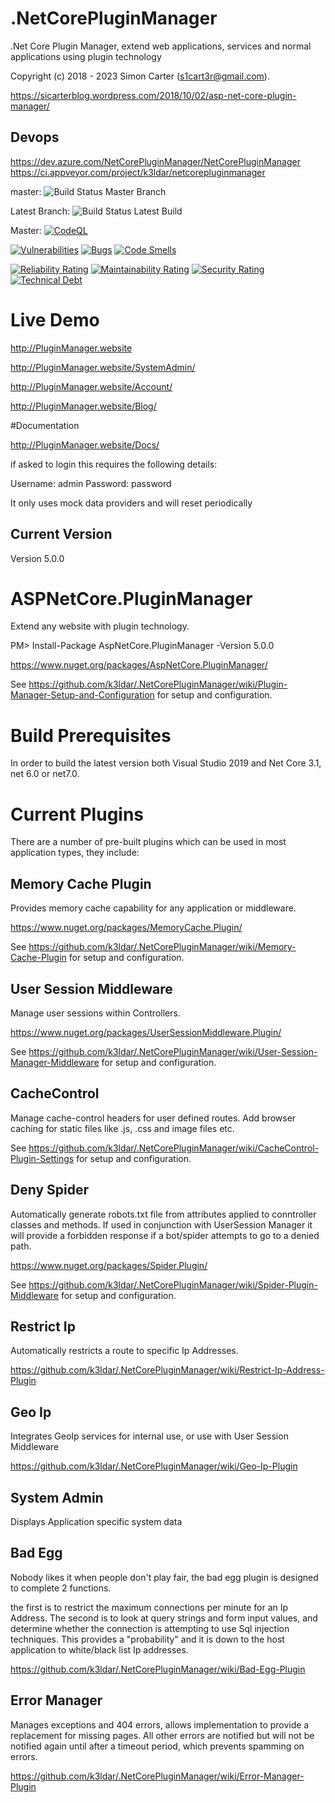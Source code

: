 # .NetCorePluginManager
.Net Core Plugin Manager, extend web applications, services and normal applications using plugin technology

Copyright (c) 2018 - 2023 Simon Carter (s1cart3r@gmail.com).

https://sicarterblog.wordpress.com/2018/10/02/asp-net-core-plugin-manager/

## Devops
https://dev.azure.com/NetCorePluginManager/NetCorePluginManager
https://ci.appveyor.com/project/k3ldar/netcorepluginmanager

master: ![Build Status Master Branch](https://ci.appveyor.com/api/projects/status/o2ievlf7vrs2rn0x/branch/master?svg=true)

Latest Branch: ![Build Status Latest Build](https://ci.appveyor.com/api/projects/status/o2ievlf7vrs2rn0x?svg=true)

Master: [![CodeQL](https://github.com/k3ldar/.NetCorePluginManager/actions/workflows/codeql-analysis.yml/badge.svg?branch=master)](https://github.com/k3ldar/.NetCorePluginManager/actions/workflows/codeql-analysis.yml)

[![Vulnerabilities](https://sonarcloud.io/api/project_badges/measure?project=k3ldar_.NetCorePluginManager&metric=vulnerabilities)](https://sonarcloud.io/summary/overall?id=k3ldar_.NetCorePluginManager) [![Bugs](https://sonarcloud.io/api/project_badges/measure?project=k3ldar_.NetCorePluginManager&metric=bugs)](https://sonarcloud.io/summary/overalloverall?id=k3ldar_.NetCorePluginManager) [![Code Smells](https://sonarcloud.io/api/project_badges/measure?project=k3ldar_.NetCorePluginManager&metric=code_smells)](https://sonarcloud.io/summary/overall?id=k3ldar_.NetCorePluginManager) 

[![Reliability Rating](https://sonarcloud.io/api/project_badges/measure?project=k3ldar_.NetCorePluginManager&metric=reliability_rating)](https://sonarcloud.io/summary/overall?id=k3ldar_.NetCorePluginManager) [![Maintainability Rating](https://sonarcloud.io/api/project_badges/measure?project=k3ldar_.NetCorePluginManager&metric=sqale_rating)](https://sonarcloud.io/summary/overall?id=k3ldar_.NetCorePluginManager) [![Security Rating](https://sonarcloud.io/api/project_badges/measure?project=k3ldar_.NetCorePluginManager&metric=security_rating)](https://sonarcloud.io/summary/overall?id=k3ldar_.NetCorePluginManager) [![Technical Debt](https://sonarcloud.io/api/project_badges/measure?project=k3ldar_.NetCorePluginManager&metric=sqale_index)](https://sonarcloud.io/summary/overall?id=k3ldar_.NetCorePluginManager)

# Live Demo
http://PluginManager.website

http://PluginManager.website/SystemAdmin/

http://PluginManager.website/Account/

http://PluginManager.website/Blog/

#Documentation

http://PluginManager.website/Docs/

if asked to login this requires the following details:

Username: admin
Password: password

It only uses mock data providers and will reset periodically

## Current Version
Version 5.0.0


# ASPNetCore.PluginManager
Extend any website with plugin technology.

PM> Install-Package AspNetCore.PluginManager -Version 5.0.0

https://www.nuget.org/packages/AspNetCore.PluginManager/

See https://github.com/k3ldar/.NetCorePluginManager/wiki/Plugin-Manager-Setup-and-Configuration for setup and configuration.

# Build Prerequisites
In order to build the latest version both Visual Studio 2019 and Net Core 3.1, net 6.0 or net7.0.

# Current Plugins
There are a number of pre-built plugins which can be used in most application types, they include:

## Memory Cache Plugin
Provides memory cache capability for any application or middleware.

https://www.nuget.org/packages/MemoryCache.Plugin/

See https://github.com/k3ldar/.NetCorePluginManager/wiki/Memory-Cache-Plugin for setup and configuration.

## User Session Middleware
Manage user sessions within Controllers.

https://www.nuget.org/packages/UserSessionMiddleware.Plugin/

See https://github.com/k3ldar/.NetCorePluginManager/wiki/User-Session-Manager-Middleware for setup and configuration.

## CacheControl
Manage cache-control headers for user defined routes.  Add browser caching for static files like .js, .css and image files etc.

See https://github.com/k3ldar/.NetCorePluginManager/wiki/CacheControl-Plugin-Settings for setup and configuration.

## Deny Spider
Automatically generate robots.txt file from attributes applied to conntroller classes and methods.  If used in conjunction with UserSession Manager it will provide a forbidden response if a bot/spider attempts to go to a denied path.

https://www.nuget.org/packages/Spider.Plugin/

See https://github.com/k3ldar/.NetCorePluginManager/wiki/Spider-Plugin-Middleware for setup and configuration.

## Restrict Ip
Automatically restricts a route to specific Ip Addresses.

https://github.com/k3ldar/.NetCorePluginManager/wiki/Restrict-Ip-Address-Plugin

## Geo Ip
Integrates GeoIp services for internal use, or use with User Session Middleware

https://github.com/k3ldar/.NetCorePluginManager/wiki/Geo-Ip-Plugin

## System Admin
Displays Application specific system data

## Bad Egg
Nobody likes it when people don't play fair, the bad egg plugin is designed to complete 2 functions.

the first is to restrict the maximum connections per minute for an Ip Address.
The second is to look at query strings and form input values, and determine whether the connection is attempting to use Sql injection techniques.  This provides a "probability" and it is down to the host application to white/black list Ip addresses.

https://github.com/k3ldar/.NetCorePluginManager/wiki/Bad-Egg-Plugin

## Error Manager
Manages exceptions and 404 errors, allows implementation to provide a replacement for missing pages.  All other errors are notified but will not be notified again until after a timeout period, which prevents spamming on errors.

https://github.com/k3ldar/.NetCorePluginManager/wiki/Error-Manager-Plugin

